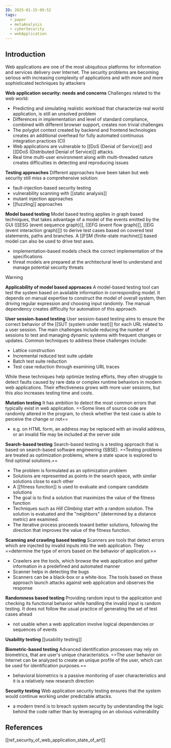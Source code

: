 ```yaml
---
ID: 2025-01-15-09:52
tags:
  - paper
  - metaAnalysis
  - cyberSecurity
  - webApplication
---
```

## Introduction

Web applications are one of the most ubiquitous platforms for information and services delivery over Internet. The security problems are becoming serious with increasing complexity of applications and with more and more sophisticated techniques by attackers

**Web application security: needs and concerns**
Challenges related to the web world:
- Predicting and simulating realistic workload that characterize real world application, is still an unsolved problem
- Differences in implementation and level of standard compliance, combined with different browser support, creates non trivial challenges
- The polyglot context created by backend and frontend technologies creates an additional overhead for fully automated continuous integration practices (CI)
- Web applications are vulnerable to [[DoS (Denial of Service)]] and [[DDoS (Distributed Denial of Service)]] attacks.
- Real time multi-user environment along with multi-threaded nature creates difficulties in detecting and reproducing issues

**Testing approaches**
Different approaches have been taken but web security still miss a comprehensive solution:
- fault-injection-based security testing
- vulnerability scanning with [[static analysis]]
- mutant injection approaches
- [[fuzzling]] approaches

**Model based testing**
Model based testing applies in graph based techniques, that takes advantage of a model of the events emitted by the GUI ([[ESG (event sequence graph)]], [[EFG (event flow graph)]], [[EIG (event interaction graph)]]) to derive test cases based on covered test statements, paths and branches. A [[FSM (finite-state machine)]] based model can also be used to drive test ases.
- implementation-based models check the correct implementation of the specifications
- threat models are prepared at the architectural level to understand and manage potential security threats

> [!WARNING]
> **Applicability of model based approaces**
> A model-based testing tool can test the system based on available information in corresponding model. It depends on manual expertise to construct the model of overall system, then driving regular expression and choosing input randomly. The manual dependency creates difficulty for automation of this approach.

**User session-based testing**
User session-based testing aims to ensure the correct behavior of the [[SUT (system under test)]] for each URL related to a user session. The main challenges include reducing the number of sessions to test and managing dynamic systems with frequent changes or updates. Common techniques to address these challenges include:
- Lattice construction
- Incremental reduced test suite update
- Batch test suite reduction
- Test case reduction through examining URL traces

While these techniques help optimize testing efforts, they often struggle to detect faults caused by rare data or complex runtime behaviors in modern web applications. Their effectiveness grows with more user sessions, but this also increases testing time and costs.

**Mutation testing**
It has ambition to detect the most common errors that typically exist in web application. ==Some lines of source code are randomly altered in the program, to check whether the test case is able to perceive the change or not==
- e.g. on HTML form, an address may be replaced with an invalid address, or an invalid file may be included at the server side

**Search-based testing**
Search-based testing is a testing approach that is based on search-based software engineering (SBSE). ==Testing problems are treated as optimization problems, where a state space is explored to find optimal solutions.==
- The problem is formulated as an optimization problem
- Solutions are represented as points in the search space, with similar solutions close to each other
- A [[fitness function]] is used to evaluate and compare candidate solutions
- The goal is to find a solution that maximizes the value of the fitness function
- Techniques such as *Hill Climbing* start with a random solution. The solution is evaluated and the "neighbors" (determined by a distance metric) are examined.
- The iterative process proceeds toward better solutions, following the direction that improves the value of the fitness function.

**Scanning and crawling based testing**
Scanners are tools that detect errors which are injected by invalid inputs into the web application. They ==determine the type of errors based on the behavior of application.==
- Crawlers are the tools, which browse the web application and gather information in a predefined and automated manner
- Scanner helps in detecting the bugs
- Scanners can be a black-box or a white-box. The tools based on these approach launch attacks against web application and observes the response

**Randomness based testing**
Providing random input to the application and checking its functional behavior while
handling the invalid input is random testing. It does not follow the usual practice of generating the set of test cases ahead
- not usable when a web application involve logical dependencies or sequences of events

**Usability testing**
[[usability testing]]

**Biometric-based testing**
Advanced identification processes may rely on biometrics, that are user's unique characteristics. ==The user behavior on Internet can be analyzed to create an unique profile of the user, which can be used for identification purposes.==
- behavioral biometrics is a passive monitoring of user characteristics and it is a relatively new research direction

**Security testing**
Web application security testing ensures that the system would continue working under predictable attacks.
- a modern trend is to breach system security by understanding the logic behind the code rather than by leveraging on an obvious vulnerability
## References
[[ref_security_of_web_application_state_of_art]]